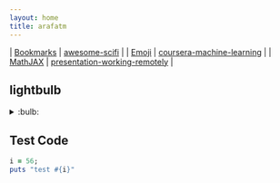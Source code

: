 ```yaml
---
layout: home
title: arafatm
---
```


| [Bookmarks](/bookmarks) | [awesome-scifi](https://arafatm.com/awesome-scifi)                                 |
| [Emoji](/emoji)         | [coursera-machine-learning](https://arafatm.com/coursera-machine-learning)         |
| [MathJAX](/mathjax)     | [presentation-working-remotely](https://arafatm.com/presentation-working-remotely) |

## lightbulb

<details><summary>:bulb:</summary>
![Hal lightbulb](https://bigmemes.funnyjunk.com/gifs/Everyday+problems_690247_4723564.gif)
</details>

## Test Code

```ruby
i = 56;
puts "test #{i}"
```

<!-- {% include_relative bookmarks.md %} -->
